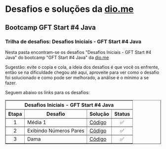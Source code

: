 # Desafios e soluções da [dio.me](https://www.dio.me/)

## Bootcamp GFT Start #4 Java

### Trilha de desafios: Desafios Iniciais - GFT Start #4 Java

Nesta pasta encontram-se os desafios "Desafios Iniciais - GFT Start #4 Java" do bootcamp "GFT Start #4 Java" da [dio.me](https://www.dio.me/)

Sugestão: evite o copia e cola, a ideia dos desafios é que você os enfrente, então se na dificuldade chegou até aqui, aproveite para ver como o desafio foi solucionado e como pode ser melhorado, a análise é o mínimo a se fazer.

Seguem abaixo os links para os desafios:

<div align="left">
	<table border=1>
		<tr>
			<th colspan="4">Desafios Iniciais - GFT Start #4 Java</th>
		</tr>
		<tr>
			<th>Etapa</th>
			<th>Desafio</th>
			<th>Solução</th>
			<th>Status</th>
		</tr>
		<tr>
			<td align="center">1</td>
			<td>Média 1</td>
			<td>
				<a href="https://github.com/didifive/desafios-dio/blob/master/desafios/Java/Desafios%20Iniciais%20-%20GFT%20Start%20%234%20Java/AverageI.java">
					Código
				</a>
			</td>
			<td align="center">✅</td>
		</tr>
		<tr>
			<td align="center">2</td>
			<td>Exibindo Números Pares</td>
			<td>
				<a href="https://github.com/didifive/desafios-dio/blob/master/desafios/Java/Iniciando%20a%20programa%C3%A7%C3%A3o%20em%20Java/ExibindoNumerosPares.java">
					Código
				</a>
			</td>
			<td align="center">✅</td>
		</tr>
		<tr>
			<td align="center">3</td>
			<td>Dama</td>
			<td>
				<a href="https://github.com/didifive/desafios-dio/blob/master/desafios/Java/Desafios%20Java%20Developer/Checkers.java">
					Código
				</a>
			</td>
			<td align="center">✅</td>
		</tr>
	</table>
</div>
